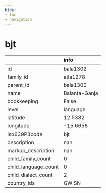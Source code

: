 ```yaml
---
hide:
- toc
- navigation
---
```

# bjt
|                      | info          |
|:---------------------|:--------------|
| id                   | bala1302      |
| family_id            | atla1278      |
| parent_id            | bala1300      |
| name                 | Balanta-Ganja |
| bookkeeping          | False         |
| level                | language      |
| latitude             | 12.5382       |
| longitude            | -15.6658      |
| iso639P3code         | bjt           |
| description          | nan           |
| markup_description   | nan           |
| child_family_count   | 0             |
| child_language_count | 0             |
| child_dialect_count  | 2             |
| country_ids          | GW SN         |